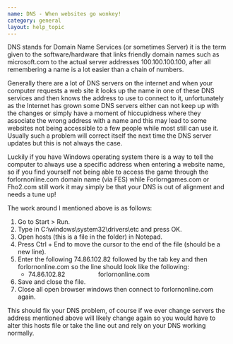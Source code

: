 ```yaml
---
name: DNS - When websites go wonkey!
category: general
layout: help_topic
---
```

DNS stands for Domain Name Services (or sometimes Server) it is the term given to the software/hardware that links friendly domain names such as microsoft.com to the actual server addresses 100.100.100.100, after all remembering a name is a lot easier than a chain of numbers.

Generally there are a lot of DNS servers on the internet and when your computer requests a web site it looks up the name in one of these DNS services and then knows the address to use to connect to it, unfortunately as the Internet has grown some DNS servers either can not keep up with the changes or simply have a moment of hiccupidness where they associate the wrong address with a name and this may lead to some websites not being accessible to a few people while most still can use it. Usually such a problem will correct itself the next time the DNS server updates but this is not always the case.

Luckily if you have Windows operating system there is a way to tell the computer to always use a specific address when entering a website name, so if you find yourself not being able to access the game through the forlornonline.com domain name (via FES) while Forlorngames.com or Fho2.com still work it may simply be that your DNS is out of alignment and needs a tune up!

The work around I mentioned above is as follows:

1.  Go to Start > Run.
2.  Type in C:\\windows\\system32\\drivers\\etc and press OK.
3.  Open hosts (this is a file in the folder) in Notepad.
4.  Press Ctrl + End to move the cursor to the end of the file (should be a new line).
5.  Enter the following 74.86.102.82 followed by the tab key and then forlornonline.com so the line should look like the following:
    *   74.86.102.82                   forlornonline.com
6.  Save and close the file.
7.  Close all open browser windows then connect to forlornonline.com again.

This should fix your DNS problem, of course if we ever change servers the address mentioned above will likely change again so you would have to alter this hosts file or take the line out and rely on your DNS working normally.